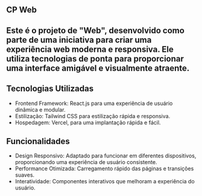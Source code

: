 ## CP Web 
## Este é o projeto de "Web", desenvolvido como parte de uma iniciativa para criar uma experiência web moderna e responsiva. Ele utiliza tecnologias de ponta para proporcionar uma interface amigável e visualmente atraente.

## Tecnologias Utilizadas
- Frontend Framework: React.js para uma experiência de usuário dinâmica e modular.
- Estilização: Tailwind CSS para estilização rápida e responsiva.
- Hospedagem: Vercel, para uma implantação rápida e fácil.
## Funcionalidades
- Design Responsivo: Adaptado para funcionar em diferentes dispositivos, proporcionando uma experiência de usuário consistente.
- Performance Otimizada: Carregamento rápido das páginas e transições suaves.
- Interatividade: Componentes interativos que melhoram a experiência do usuário.


